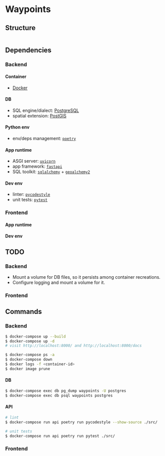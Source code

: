 # Waypoints
## Structure
```bash
```

<!-- ## Assumptions -->
<!-- ## Possible improvements -->

## Dependencies
### Backend
#### Container
* [Docker](https://docs.docker.com/reference/)

#### DB
* SQL engine/dialect: [PostgreSQL](https://www.postgresql.org/docs/14/index.html)
* spatial extension: [PostGIS](https://postgis.net/docs/)

#### Python env
* env/deps management: [`poetry`](https://python-poetry.org/docs/basic-usage/)

#### App runtime
* ASGI server: [`uvicorn`](https://www.uvicorn.org/)
* app framework: [`fastapi`](https://github.com/tiangolo/fastapi)
* SQL toolkit: [`sqlalchemy`](https://www.sqlalchemy.org/) + [`geoalchemy2`](https://geoalchemy-2.readthedocs.io/)

#### Dev env
* linter: [`pycodestyle`](https://pycodestyle.readthedocs.io/en/latest/)
* unit tests: [`pytest`](https://pytest.org/en/latest/)

### Frontend
#### App runtime
#### Dev env

## TODO
### Backend
* Mount a volume for DB files, so it persists among container recreations.
* Configure logging and mount a volume for it.

### Frontend

## Commands
### Backend
```bash
$ docker-compose up --build
$ docker-compose up -d
# visit http://localhost:8000/ and http://localhost:8000/docs

$ docker-compose ps -a
$ docker-compose down
$ docker logs -f <container-id>
$ docker image prune
```

#### DB
```bash
$ docker-compose exec db pg_dump waypoints -U postgres
$ docker-compose exec db psql waypoints postgres
```

#### API
```bash
# lint
$ docker-compose run api poetry run pycodestyle --show-source ./src/

# unit tests
$ docker-compose run api poetry run pytest ./src/
```

### Frontend
```bash
```

